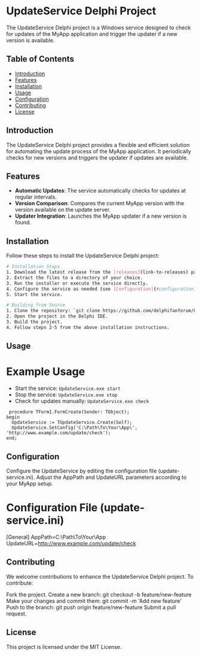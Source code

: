# UpdateService Delphi Project

The UpdateService Delphi project is a Windows service designed to check for updates of the MyApp application and trigger the updater if a new version is available.

## Table of Contents

- [Introduction](#introduction)
- [Features](#features)
- [Installation](#installation)
- [Usage](#usage)
- [Configuration](#configuration)
- [Contributing](#contributing)
- [License](#license)

## Introduction

The UpdateService Delphi project provides a flexible and efficient solution for automating the update process of the MyApp application. It periodically checks for new versions and triggers the updater if updates are available.

## Features

- **Automatic Updates**: The service automatically checks for updates at regular intervals.
- **Version Comparison**: Compares the current MyApp version with the version available on the update server.
- **Updater Integration**: Launches the MyApp updater if a new version is found.

## Installation

Follow these steps to install the UpdateService Delphi project:

```bash
# Installation Steps
1. Download the latest release from the [releases](link-to-releases) page.
2. Extract the files to a directory of your choice.
3. Run the installer or execute the service directly.
4. Configure the service as needed (see [Configuration](#configuration)).
5. Start the service.

# Building from Source
1. Clone the repository: `git clone https://github.com/delphifanforum/UpdateWinService`
2. Open the project in the Delphi IDE.
3. Build the project.
4. Follow steps 2-5 from the above installation instructions.
```

## Usage
# Example Usage
- Start the service: `UpdateService.exe start`
- Stop the service: `UpdateService.exe stop`
- Check for updates manually: `UpdateService.exe check`
```delphi
 procedure TForm1.FormCreate(Sender: TObject);
begin
  UpdateService := TUpdateService.Create(Self);
  UpdateService.SetConfig('C:\Path\To\Your\App\', 'http://www.example.com/update/check');
end;
```  
## Configuration
Configure the UpdateService by editing the configuration file (update-service.ini). Adjust the AppPath and UpdateURL parameters according to your MyApp setup. 
# Configuration File (update-service.ini)
[General]
AppPath=C:\Path\To\Your\App\
UpdateURL=http://www.example.com/update/check


## Contributing
We welcome contributions to enhance the UpdateService Delphi project. To contribute:

Fork the project.
Create a new branch: git checkout -b feature/new-feature
Make your changes and commit them: git commit -m 'Add new feature'
Push to the branch: git push origin feature/new-feature
Submit a pull request.

## License
This project is licensed under the MIT License.
